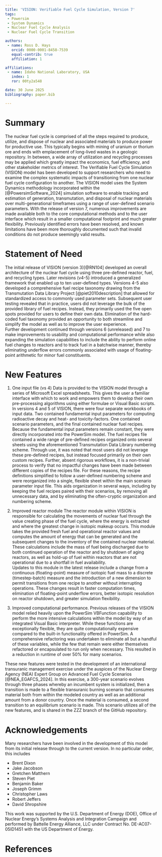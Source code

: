 ```yaml
---
title: 'VISION: Verifiable Fuel Cycle Simulation, Version 7'
tags:
 - Powersim
 - System Dynamics
 - Nuclear Fuel Cycle Analysis
 - Nuclear Fuel Cycle Transition

authors:
 - name: Ross D. Hays
   orcid: 0000-0001-8458-7539
   equal-contrib: true
   affiliation: 1

affiliations:
 - name: Idaho National Laboratory, USA
   index: 1
   ror: 00ty2a548

date: 30 June 2025
bibliography: paper.bib

---
```

# Summary
The nuclear fuel cycle is comprised of all the steps required to produce, utilize, and dispose of nuclear and associated materials to produce power for productive use.  This typically begins with mining of uranium or thorium ore and ends with emplacement of long-lived wastes in a geologic repository.  In between, a wide array of utilization and recycling processes may be applied which greatly impact the economics, fuel efficiency, and other stakeholder metrics of interest.  The Verifiable Fuel Cycle Simulation (VISION) model has been developed to support researchers who need to examine the complex systematic impacts of transitioning from one nuclear fuel cycle configuration to another.  The VISION model uses the System Dynamics methodology incorporated within the [@PowersimSoftware_2024] simulation software to enable tracking and estimation of generation, transmutation, and disposal of nuclear materials over multi-generational timeframes using a range of user-defined scenario parameters. With the release of version 7, numerous improvements are made available both to the core computational methods and to the user interface which result in a smaller computational footprint and much greater flexibility.  Previously identified errors have been resolved, and known limitations have been more thoroughly documented such that invalid conditions do not produce seemingly valid results.

# Statement of Need
The initial release of VISION (version 3)[@RN104] developed an overall architecture of the nuclear fuel cycle using three pre-defined reactor, fuel, and recycling types. Later revisions (v4-5) introduced a generalized framework that enabled up to ten user-defined types.  Versions 4-5 also developed a comprehensive fuel recipe taxonomy drawing from the Transmutation Data Library Project [@piet2010description] that allowed for standardized access to commonly used parameter sets.
Subsequent user testing revealed that in practice, users did not leverage the bulk of the provided library of fuel recipes.  Instead, they primarily used the five open spots provided for users to define their own data.  Elimination of the hard-coded fuel taxonomy provided an opportunity to both streamline and simplify the model as well as to improve the user experience.  
Further development continued through versions 6 (unreleased) and 7 to make improvements to usability and computational performance while also expanding the simulation capabilities to include the ability to perform online fuel changes to reactors and to track fuel in a batchwise manner, thereby eliminating underflow errors commonly associated with usage of floating-point arithmetic for minor fuel constituents.

# New Features

1. One input file (vs 4)
Data is provided to the VISION model through a series of Microsoft Excel spreadsheets.  This gives the user a familiar interface with which to work and empowers them to develop their own pre-processing algorithms using either formulae or Visual Basic scripts.  In versions 4 and 5 of VISION, there were four separate workbooks of input data.  Two contained fundamental input parameters for computing radioactive decay and heat- and toxicity-factors.  One contained scenario parameters, and the final contained nuclear fuel recipes.  Because the fundamental input parameters remain constant, they were directly incorporated into the PowerSim model.  The fuel recipes file contained a wide range of pre-defined recipes organized onto several sheets using the aforementioned Transmutation Data Library numbering scheme.  Through use, it was noted that most users did not leverage these pre-defined recipes, but instead focused primarily on their own custom recipes.  Further, absent rigorous workflows, it is a non-trivial process to verify that no impactful changes have been made between different copies of the recipes file.  For these reasons, the recipe definitions simplified to follow a user-defined numbering scheme and were reorganized into a single, flexible sheet within the main scenario parameter input file.  This aids organization in several ways, including by keeping the fuel recipes paired with their scenarios, by removing all unnecessary data, and by eliminating the often-cryptic organization and numbering scheme.

2. Improved reactor module
 The reactor module within VISION is responsible for calculating the movements of nuclear fuel through the value creating phase of the fuel cycle, where the energy is extracted and where the greatest change in isotopic makeup occurs.  This module takes the provided fresh fuel and operational reactor values and computes the amount of energy that can be generated and the subsequent changes to the inventory of the contained nuclear material.  These calculations include the mass of fuel being discharged due to both continued operation of the reactor and by shutdown of aging reactors, as well as hold-up of fuel within reactors that are not operational due to a shortfall in fuel availability.  
Updates to this module in the latest release include a change from a continuous (floating-point) measure of isotopic fuel mass to a discrete (timestep-batch) measure and the introduction of a new dimension to permit transitions from one recipe to another without interrupting operations.  These changes result in faster computation times, elimination of floating-point underflow errors, better isotopic resolution on reactor shutdown, and greater simulation flexibility.
 
3. Improved computational performance.
Previous releases of the VISION model relied heavily upon the PowerSim VBFunction capability to perform the more intensive calculations within the model by way of an integrated Visual Basic interpreter.  While these functions are exceptionally flexible, they are quite computationally expensive compared to the built-in functionality offered in PowerSim.  A comprehensive refactoring was undertaken to eliminate all but a handful of these variables, while the few that remain were either themselves refactored or encapsulated to run only when necessary.  This resulted in a reduction in runtime of over 50% for many scenarios.

These new features were tested in the development of an international transuranic management exercise under the auspices of the Nuclear Energy Agency (NEA) Expert Group on Advanced Fuel Cycle Scenarios [@NEA_EGAFCS_2024].  In this exercise, a 300-year scenario evolves through three phases whereby an incumbent system is initialized, then a transition is made to a flexible transuranic burning scenario that consumes material both from within the modeled country as well as an additional amount from a donor country.  Once the material is consumed, a second transition to an equilibrium scenario is made.  This scenario utilizes all of the new features, and is shared in the ZZZ branch of the GitHub repository.


# Acknowledgements
Many researchers have been involved in the development of this model from its initial release through to the current version.  In no particular order, this includes 
 - Brent Dixon
 - Jake Jacobson
 - Gretchen Matthern
 - Steven Piet
 - Benjamin Baker
 - Joseph Grimm
 - Christopher Laws
 - Robert Jeffers
 - David Shropshire

 This work was supported by the U.S. Department of Energy (DOE), Office of Nuclear Energy’s Systems Analysis and Integration Campaign and performed by Battelle Energy Alliance, LLC under Contract No. DE-AC07-05ID1451 with the US Department of Energy.

 # References